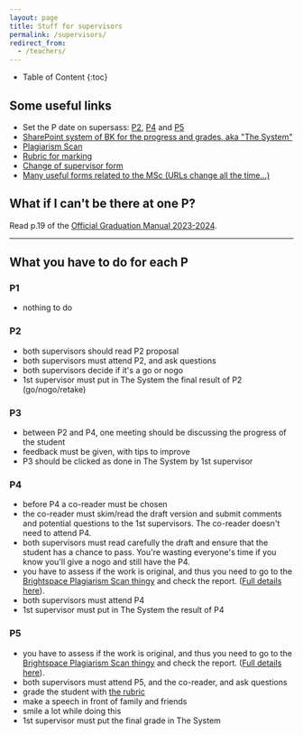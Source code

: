 ```yaml
---
layout: page
title: Stuff for supervisors
permalink: /supervisors/
redirect_from:
  - /teachers/
---
```



<div class="box" markdown="1"> 

* Table of Content
{:toc}

</div>



## Some useful links

- Set the P date on supersass: [P2](https://www.supersaas.nl/schedule/OenS/Geomatics_P2), [P4](https://www.supersaas.nl/schedule/OenS/Geomatics_P4) and [P5](https://www.supersaas.nl/schedule/OenS/Geomatics_P5)
- [SharePoint system of BK for the progress and grades, aka "The System"](https://sharepoint.tudelft.nl/sites/BK/OS/graduationregistration/Lists/Polls/April%2020172018.aspx)
- [Plagiarism Scan](https://brightspace.tudelft.nl/d2l/home/47493) 
- [Rubric for marking](../rubric/)
- [Change of supervisor form](https://d1rkab7tlqy5f1.cloudfront.net/Studentenportal/Faculteitspecifiek/Bouwkunde/Onderwijs/Formulieren/Change%20mentor%20team.pdf)
- [Many useful forms related to the MSc (URLs change all the time...)](https://www.tudelft.nl/en/student/faculties/a-be-student-portal/education/forms/)



## What if I can't be there at one P?
Read p.19 of the [Official Graduation Manual 2023-2024](../rules/GraduationManualGeomatics2023-2024.pdf).

- - -

## What you have to do for each P

### P1 

  - nothing to do

### P2

  - both supervisors should read P2 proposal
  - both supervisors must attend P2, and ask questions
  - both supervisors decide if it's a go or nogo
  - 1st supervisor must put in The System the final result of P2 (go/nogo/retake)

### P3

  - between P2 and P4, one meeting should be discussing the progress of the student
  - feedback must be given, with tips to improve
  - P3 should be clicked as done in The System by 1st supervisor

### P4

  - before P4 a co-reader must be chosen
  - the co-reader must skim/read the draft version and submit comments and potential questions to the 1st supervisors. The co-reader doesn't need to attend P4.
  - both supervisors must read carefully the draft and ensure that the student has a chance to pass. You're wasting everyone's time if you know you'll give a nogo and still have the P4.
  - you have to assess if the work is original, and thus you need to go to the [Brightspace Plagiarism Scan thingy](https://brightspace.tudelft.nl/d2l/home/47493) and check the report. ([Full details here](../rules/Nieuw_Teacher_mail_V4.docx)).
  - both supervisors must attend P4
  - 1st supervisor must put in The System the result of P4    

### P5
  
  - you have to assess if the work is original, and thus you need to go to the [Brightspace Plagiarism Scan thingy](https://brightspace.tudelft.nl/d2l/home/47493) and check the report. ([Full details here](../rules/Nieuw_Teacher_mail_V4.docx)).
  - both supervisors must attend P5, and the co-reader, and ask questions
  - grade the student with [the rubric](../rubric/)
  - make a speech in front of family and friends
  - smile a lot while doing this
  - 1st supervisor must put the final grade in The System


